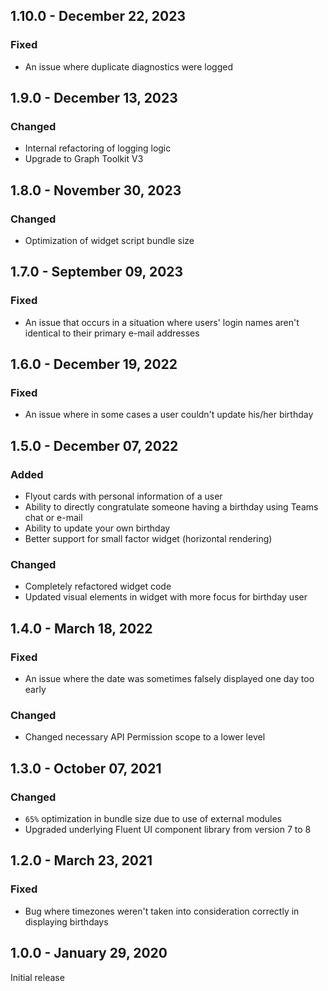 ## 1.10.0 - December 22, 2023

### Fixed
- An issue where duplicate diagnostics were logged

## 1.9.0 - December 13, 2023

### Changed
- Internal refactoring of logging logic
- Upgrade to Graph Toolkit V3

## 1.8.0 - November 30, 2023

### Changed
- Optimization of widget script bundle size

## 1.7.0 - September 09, 2023

### Fixed
- An issue that occurs in a situation where users&#x27; login names aren&#x27;t identical to their primary e-mail addresses

## 1.6.0 - December 19, 2022

### Fixed
- An issue where in some cases a user couldn&#x27;t update his/her birthday

## 1.5.0 - December 07, 2022

### Added
- Flyout cards with personal information of a user
- Ability to directly congratulate someone having a birthday using Teams chat or e-mail
- Ability to update your own birthday
- Better support for small factor widget (horizontal rendering)

### Changed
- Completely refactored widget code
- Updated visual elements in widget with more focus for birthday user

## 1.4.0 - March 18, 2022

### Fixed
- An issue where the date was sometimes falsely displayed one day too early

### Changed
- Changed necessary API Permission scope to a lower level

## 1.3.0 - October 07, 2021

### Changed
- `65%` optimization in bundle size due to use of external modules
- Upgraded underlying Fluent UI component library from version 7 to 8

## 1.2.0 - March 23, 2021

### Fixed
- Bug where timezones weren&#x27;t taken into consideration correctly in displaying birthdays

## 1.0.0 - January 29, 2020
Initial release